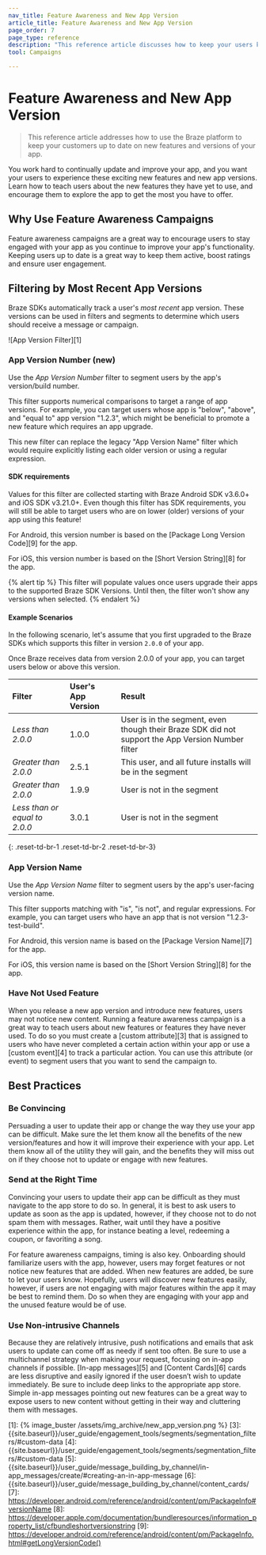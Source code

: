 ```yaml
---
nav_title: Feature Awareness and New App Version
article_title: Feature Awareness and New App Version
page_order: 7
page_type: reference
description: "This reference article discusses how to keep your users knowledgeable and excited about when you release new features or versions."
tool: Campaigns

---
```

# Feature Awareness and New App Version

> This reference article addresses how to use the Braze platform to keep your customers up to date on new features and versions of your app. 

You work hard to continually update and improve your app, and you want your users to experience these exciting new features and new app versions.  Learn how to teach users about the new features they have yet to use, and encourage them to explore the app to get the most you have to offer.

## Why Use Feature Awareness Campaigns

Feature awareness campaigns are a great way to encourage users to stay engaged with your app as you continue to improve your app's functionality.  Keeping users up to date is a great way to keep them active, boost ratings and ensure user engagement.

## Filtering by Most Recent App Versions

Braze SDKs automatically track a user's _most recent_ app version. These versions can be used in filters and segments to determine which users should receive a message or campaign.

![App Version Filter][1]

### App Version Number (new)

Use the _App Version Number_ filter to segment users by the app's version/build number. 

This filter supports numerical comparisons to target a range of app versions. For example, you can target users whose app is "below", "above", and "equal to" app version "1.2.3", which might be beneficial to promote a new feature which requires an app upgrade.

This new filter can replace the legacy "App Version Name" filter which would require explicitly listing each older version or using a regular expression.

#### SDK requirements

Values for this filter are collected starting with Braze Android SDK v3.6.0+ and iOS SDK v3.21.0+. Even though this filter has SDK requirements, you will still be able to target users who are on lower (older) versions of your app using this feature!

For Android, this version number is based on the [Package Long Version Code][9] for the app.

For iOS, this version number is based on the [Short Version String][8] for the app.

{% alert tip %}
This filter will populate values once users upgrade their apps to the supported Braze SDK Versions. Until then, the filter won't show any versions when selected.
{% endalert %}

#### Example Scenarios

In the following scenario, let's assume that you first upgraded to the Braze SDKs which supports this filter in version `2.0.0` of your app.

Once Braze receives data from version 2.0.0 of your app, you can target users below or above this version.

| Filter  | User's App Version  | Result |
:------------- | :----------- | :---------|
| _Less than 2.0.0_ | 1.0.0 | User is in the segment, even though their Braze SDK did not support the App Version Number filter |
| _Greater than 2.0.0_ | 2.5.1 | This user, and all future installs will be in the segment |
| _Greater than 2.0.0_ | 1.9.9 | User is not in the segment |
| _Less than or equal to 2.0.0_ | 3.0.1 | User is not in the segment |
{: .reset-td-br-1 .reset-td-br-2 .reset-td-br-3}

### App Version Name

Use the _App Version Name_ filter to segment users by the app's user-facing version name. 

This filter supports matching with "is", "is not", and regular expressions. For example, you can target users who have an app that is not version "1.2.3-test-build".

For Android, this version name is based on the [Package Version Name][7] for the app.

For iOS, this version name is based on the [Short Version String][8] for the app.

### Have Not Used Feature

When you release a new app version and introduce new features, users may not notice new content.  Running a feature awareness campaign is a great way to teach users about new features or features they have never used. To do so you must create a [custom attribute][3] that is assigned to users who have never completed a certain action within your app or use a [custom event][4] to track a particular action.  You can use this attribute (or event) to segment users that you want to send the campaign to.

## Best Practices

### Be Convincing

Persuading a user to update their app or change the way they use your app can be difficult.  Make sure the let them know all the benefits of the new version/features and how it will improve their experience with your app.  Let them know all of the utility they will gain, and the benefits they will miss out on if they choose not to update or engage with new features.

### Send at the Right Time

Convincing your users to update their app can be difficult as they must navigate to the app store to do so.  In general, it is best to ask users to update as soon as the app is updated, however, if they choose not to do not spam them with messages. Rather, wait until they have a positive experience within the app, for instance beating a level, redeeming a coupon, or favoriting a song.

For feature awareness campaigns, timing is also key.  Onboarding should familiarize users with the app, however, users may forget features or not notice new features that are added. When new features are added, be sure to let your users know. Hopefully, users will discover new features easily, however, if users are not engaging with major features within the app it may be best to remind them. Do so when they are engaging with your app and the unused feature would be of use.

### Use Non-intrusive Channels

Because they are relatively intrusive, push notifications and emails that ask users to update can come off as needy if sent too often. Be sure to use a multichannel strategy when making your request, focusing on in-app channels if possible. [In-app messages][5] and [Content Cards][6] cards are less disruptive and easily ignored if the user doesn’t wish to update immediately. Be sure to include deep links to the appropriate app store. Simple in-app messages pointing out new features can be a great way to expose users to new content without getting in their way and cluttering them with messages.


[1]: {% image_buster /assets/img_archive/new_app_version.png %}
[3]: {{site.baseurl}}/user_guide/engagement_tools/segments/segmentation_filters/#custom-data
[4]: {{site.baseurl}}/user_guide/engagement_tools/segments/segmentation_filters/#custom-data
[5]: {{site.baseurl}}/user_guide/message_building_by_channel/in-app_messages/create/#creating-an-in-app-message
[6]: {{site.baseurl}}/user_guide/message_building_by_channel/content_cards/
[7]: https://developer.android.com/reference/android/content/pm/PackageInfo#versionName
[8]: https://developer.apple.com/documentation/bundleresources/information_property_list/cfbundleshortversionstring
[9]: https://developer.android.com/reference/android/content/pm/PackageInfo.html#getLongVersionCode()
